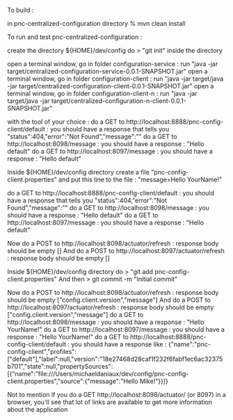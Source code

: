 To build :

in pnc-centralized-configuration directory % mvn clean install


To run and test pnc-centralized-configuration :

create the directory ${HOME}/dev/config 
do > "git init" inside the directory


open a terminal window, go in folder configuration-service : run "java -jar target/centralized-configuration-service-0.0.1-SNAPSHOT.jar"
open a terminal window, go in folder configuration-client : run "java -jar target/java -jar target/centralized-configuration-client-0.0.1-SNAPSHOT.jar"
open a terminal window, go in folder configuration-client-n : run "java -jar target/java -jar target/centralized-configuration-n-client-0.0.1-SNAPSHOT.jar"

with the tool of your choice : 
do a GET to http://localhost:8888/pnc-config-client/default : you should have a response that tells you "status":404,"error":"Not Found","message":""
do a GET to http://localhost:8098/message : you should have a response : "Hello default"
do a GET to http://localhost:8097/message : you should have a response : "Hello default"

Inside ${HOME}/dev/config directory create a file "pnc-config-client.properties" and put this line to the file : "message=Hello YourName!"

do a GET to http://localhost:8888/pnc-config-client/default : you should have a response that tells you "status":404,"error":"Not Found","message":""
do a GET to http://localhost:8098/message : you should have a response : "Hello default"
do a GET to http://localhost:8097/message : you should have a response : "Hello default"

Now do a POST to http://localhost:8098/actuator/refresh : response body should be empty []
And do a POST to http://localhost:8097/actuator/refresh : response body should be empty []

Inside ${HOME}/dev/config directory do > "git add pnc-config-client.properties"
And then > git commit -m "Initial commit"

Now do a POST to http://localhost:8098/actuator/refresh : response body should be empty ["config.client.version","message"]
And do a POST to http://localhost:8097/actuator/refresh : response body should be empty ["config.client.version","message"]
do a GET to http://localhost:8098/message : you should have a response : "Hello YourName!"
do a GET to http://localhost:8097/message : you should have a response : "Hello YourName!"
do a GET to http://localhost:8888/pnc-config-client/default : you should have a response like :
{"name":"pnc-config-client","profiles":["default"],"label":null,"version":"18e27468d28caf1f232f6fabf1ec6ac32375b701","state":null,"propertySources":[{"name":"file:///Users/michaeldaniaux/dev/config/pnc-config-client.properties","source":{"message":"Hello Mike!"}}]}


Not to mention if you do a GET http://localhost:8098/actuator/ (or 8097) in a browser, you'll see that lot of links are available to get more information about the application
